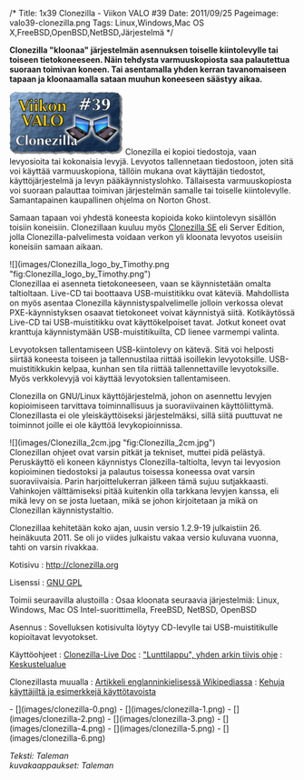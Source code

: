 /*
Title: 1x39 Clonezilla - Viikon VALO #39
Date: 2011/09/25
Pageimage: valo39-clonezilla.png
Tags: Linux,Windows,Mac OS X,FreeBSD,OpenBSD,NetBSD,Järjestelmä
*/

**Clonezilla "kloonaa" järjestelmän asennuksen toiselle kiintolevylle
tai toiseen tietokoneeseen. Näin tehdysta varmuuskopiosta saa
palautettua suoraan toimivan koneen. Tai asentamalla yhden kerran
tavanomaiseen tapaan ja kloonaamalla sataan muuhun koneeseen säästyy
aikaa.**

![](images/valo39-clonezilla.png "fig:valo39-clonezilla.png") Clonezilla ei
kopioi tiedostoja, vaan levyosioita tai kokonaisia levyjä. Levyotos
tallennetaan tiedostoon, joten sitä voi käyttää varmuuskopiona, tällöin
mukana ovat käyttäjän tiedostot, käyttöjärjestelmä ja levyn
pääkäynnistyslohko. Tällaisesta varmuuskopiosta voi suoraan palauttaa
toimivan järjestelmän samalle tai toiselle kiintolevylle. Samantapainen
kaupallinen ohjelma on Norton Ghost.

Samaan tapaan voi yhdestä koneesta kopioida koko kiintolevyn sisällön
toisiin koneisiin. Clonezillaan kuuluu myös [Clonezilla
SE](http://clonezilla.org/clonezilla-SE.php) eli Server Edition, jolla
Clonezilla-palvelimesta voidaan verkon yli kloonata levyotos useisiin
koneisiin samaan aikaan.

<div class="rightimage" markdown="1">
![](images/Clonezilla_logo_by_Timothy.png "fig:Clonezilla_logo_by_Timothy.png")
</div>
Clonezillaa ei asenneta tietokoneeseen, vaan se käynnistetään omalta
taltioltaan. Live-CD tai boottaava USB-muistitikku ovat käteviä.
Mahdollista on myös asentaa Clonezilla käynnistyspalvelimelle jolloin
verkossa olevat PXE-käynnistyksen osaavat tietokoneet voivat käynnistyä
siitä. Kotikäytössä Live-CD tai USB-muistitikku ovat käyttökelpoiset
tavat. Jotkut koneet ovat kranttuja käynnistymään USB-muistitikuilta, CD
lienee varmempi valinta.

Levyotoksen tallentamiseen USB-kiintolevy on kätevä. Sitä voi helposti
siirtää koneesta toiseen ja tallennustilaa riittää isoillekin
levyotoksille. USB-muistitikkukin kelpaa, kunhan sen tila riittää
tallennettaville levyotoksille. Myös verkkolevyjä voi käyttää
levyotoksien tallentamiseen.

Clonezilla on GNU/Linux käyttöjärjestelmä, johon on asennettu levyjen
kopioimiseen tarvittava toiminnallisuus ja suoraviivainen
käyttöliittymä. Clonezillasta ei ole yleiskäyttöiseksi järjestelmäksi,
sillä siitä puuttuvat ne toiminnot joille ei ole käyttöä
levykopioinnissa.

<div class="rightimage" markdown="1">
![](images/Clonezilla_2cm.jpg "fig:Clonezilla_2cm.jpg")
</div>
Clonezillan ohjeet ovat varsin pitkät ja tekniset, muttei pidä pelästyä.
Peruskäyttö eli koneen käynnistys Clonezilla-taltiolta, levyn tai
levyosion kopioiminen tiedostoksi ja palautus toisessa koneessa ovat
varsin suoraviivaisia. Parin harjoittelukerran jälkeen tämä sujuu
sutjakkaasti. Vahinkojen välttämiseksi pitää kuitenkin olla tarkkana
levyjen kanssa, eli mikä levy on se josta luetaan, mikä se johon
kirjoitetaan ja mikä on Clonezillan käynnistystaltio.

Clonezillaa kehitetään
koko ajan, uusin versio 1.2.9-19 julkaistiin 26. heinäkuuta 2011. Se oli
jo viides julkaistu vakaa versio kuluvana vuonna, tahti on varsin
rivakkaa.

Kotisivu
:   <http://clonezilla.org>

Lisenssi
:   [GNU GPL](GNU_GPL)

Toimii seuraavilla alustoilla
:   Osaa kloonata seuraavia järjestelmiä: Linux, Windows, Mac OS
    Intel-suorittimella, FreeBSD, NetBSD, OpenBSD

Asennus
:   Sovelluksen kotisivulta löytyy CD-levylle tai USB-muistitikulle
    kopioitavat levyotokset.

Käyttöohjeet
:   [Clonezilla-Live Doc](http://clonezilla.org/clonezilla-live/doc/)
:   ["Lunttilappu", yhden arkin tiivis
    ohje](http://clonezilla.org/downloads/doc/clonezilla-live-stable-doc.php)
:   [Keskustelualue](http://www.clonezilla.org/forum.php)

Clonezillasta muualla
:   [Artikkeli englanninkielisessä
    Wikipediassa](http://en.wikipedia.org/wiki/Clonezilla)
:   [Kehuja käyttäjiltä ja esimerkkejä
    käyttötavoista](http://clonezilla.org/testimonials.php)

<div class="psgallery" markdown="1">
-   [](images/clonezilla-0.png)
-   [](images/clonezilla-1.png)
-   [](images/clonezilla-2.png)
-   [](images/clonezilla-3.png)
-   [](images/clonezilla-4.png)
-   [](images/clonezilla-5.png)
-   [](images/clonezilla-6.png)
</div>

*Teksti: Taleman* <br />
*kuvakaappaukset: Taleman*
